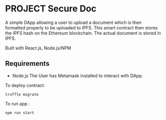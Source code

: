 # PROJECT Secure Doc

A simple DApp allowing a user to upload a document which is then formatted properly to be uploaded to IPFS. This smart contract then stores the IPFS hash on the Ethereum blockchain. The actual document is stored in IPFS.

Built with React.js, Node.js/NPM

## Requirements

* Node.js
The User has Metamask installed to interact with DApp.

To deploy contract:
````
truffle migrate
````

To run app :
````
npm run start